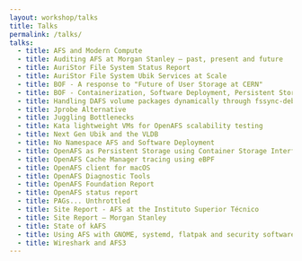 ```yaml
---
layout: workshop/talks
title: Talks
permalink: /talks/
talks:
  - title: AFS and Modern Compute
  - title: Auditing AFS at Morgan Stanley – past, present and future
  - title: AuriStor File System Status Report
  - title: AuriStor File System Ubik Services at Scale
  - title: BOF - A response to "Future of User Storage at CERN"
  - title: BOF - Containerization, Software Deployment, Persistent Storage and AFS
  - title: Handling DAFS volume packages dynamically through fssync-debug
  - title: Jprobe Alternative
  - title: Juggling Bottlenecks
  - title: Kata lightweight VMs for OpenAFS scalability testing
  - title: Next Gen Ubik and the VLDB
  - title: No Namespace AFS and Software Deployment
  - title: OpenAFS as Persistent Storage using Container Storage Interface plugin
  - title: OpenAFS Cache Manager tracing using eBPF
  - title: OpenAFS client for macOS
  - title: OpenAFS Diagnostic Tools
  - title: OpenAFS Foundation Report
  - title: OpenAFS status report
  - title: PAGs... Unthrottled
  - title: Site Report - AFS at the Instituto Superior Técnico
  - title: Site Report – Morgan Stanley
  - title: State of kAFS
  - title: Using AFS with GNOME, systemd, flatpak and security software
  - title: Wireshark and AFS3
---
```


